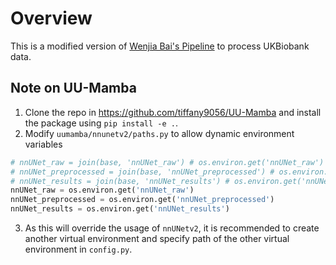 # Overview
This is a modified version of [Wenjia Bai's Pipeline](https://github.com/baiwenjia/ukbb_cardiac) to process UKBiobank data.

## Note on UU-Mamba

1. Clone the repo in https://github.com/tiffany9056/UU-Mamba and install the package using `pip install -e .`. 
2. Modify `uumamba/nnunetv2/paths.py` to allow dynamic environment variables
```python
# nnUNet_raw = join(base, 'nnUNet_raw') # os.environ.get('nnUNet_raw')
# nnUNet_preprocessed = join(base, 'nnUNet_preprocessed') # os.environ.get('nnUNet_preprocessed')
# nnUNet_results = join(base, 'nnUNet_results') # os.environ.get('nnUNet_results')
nnUNet_raw = os.environ.get('nnUNet_raw')
nnUNet_preprocessed = os.environ.get('nnUNet_preprocessed')
nnUNet_results = os.environ.get('nnUNet_results')
```
3. As this will override the usage of `nnUNetv2`, it is recommended to create another virtual environment and specify path of the other virtual environment in `config.py`.

